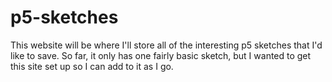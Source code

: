 # p5-sketches

This website will be where I'll store all of the interesting p5 sketches that I'd like to save. So far, it only has one fairly basic sketch, but I wanted to get this site set up so I can add to it as I go.
